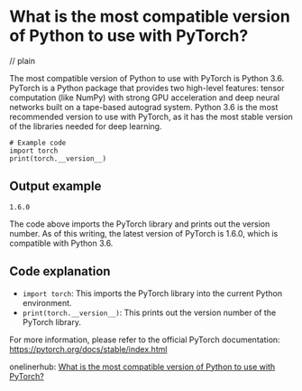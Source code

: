 # What is the most compatible version of Python to use with PyTorch?
// plain

The most compatible version of Python to use with PyTorch is Python 3.6. PyTorch is a Python package that provides two high-level features: tensor computation (like NumPy) with strong GPU acceleration and deep neural networks built on a tape-based autograd system. Python 3.6 is the most recommended version to use with PyTorch, as it has the most stable version of the libraries needed for deep learning.

```
# Example code
import torch
print(torch.__version__)

```
## Output example
 `1.6.0`

The code above imports the PyTorch library and prints out the version number. As of this writing, the latest version of PyTorch is 1.6.0, which is compatible with Python 3.6.

## Code explanation


- `import torch`: This imports the PyTorch library into the current Python environment.
- `print(torch.__version__)`: This prints out the version number of the PyTorch library.

For more information, please refer to the official PyTorch documentation: https://pytorch.org/docs/stable/index.html

onelinerhub: [What is the most compatible version of Python to use with PyTorch?](https://onelinerhub.com/python-pytorch/what-is-the-most-compatible-version-of-python-to-use-with-pytorch)